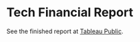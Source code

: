 # Tech Financial Report
See the finished report at [Tableau Public](https://public.tableau.com/shared/TNS2WM9RR?:display_count=yes).

